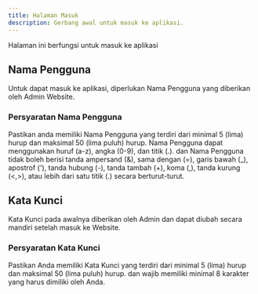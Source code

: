 ```yaml
---
title: Halaman Masuk
description: Gerbang awal untuk masuk ke aplikasi.
---
```


Halaman ini berfungsi untuk masuk ke aplikasi

## Nama Pengguna
Untuk dapat masuk ke aplikasi, diperlukan Nama Pengguna yang diberikan oleh Admin Website.
### Persyaratan Nama Pengguna    
Pastikan anda memiliki Nama Pengguna yang terdiri dari minimal 5 (lima) hurup dan maksimal 50 (lima puluh) hurup. Nama Pengguna dapat menggunakan huruf (a-z), angka (0-9), dan titik (.). dan Nama Pengguna tidak boleh berisi tanda ampersand (&), sama dengan (=), garis bawah (_), apostrof ('), tanda hubung (-), tanda tambah (+), koma (,), tanda kurung (<,>), atau lebih dari satu titik (.) secara berturut-turut.


## Kata Kunci
Kata Kunci pada awalnya diberikan oleh Admin dan dapat diubah secara mandiri setelah masuk ke Website. 
### Persyaratan Kata Kunci
Pastikan Anda memiliki Kata Kunci yang terdiri dari minimal 5 (lima) hurup dan maksimal 50 (lima puluh) hurup. dan wajib memiliki minimal
8 karakter yang harus dimiliki oleh Anda.




